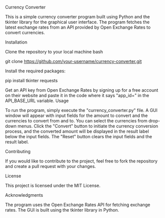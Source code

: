 Currency Converter

This is a simple currency converter program built using Python and the tkinter library for the graphical user interface. The program fetches the latest exchange rates from an API provided by Open Exchange Rates to convert currencies.

Installation

Clone the repository to your local machine
bash

git clone https://github.com/your-username/currency-converter.git


Install the required packages:

pip install tkinter requests


Get an API key from Open Exchange Rates by signing up for a free account on their website and paste it in the code where it says "app_id=" in the API_BASE_URL variable.
Usage

To run the program, simply execute the "currency_converter.py" file. A GUI window will appear with input fields for the amount to convert and the currencies to convert from and to. You can select the currencies from drop-down menus. Click the "Convert" button to initiate the currency conversion process, and the converted amount will be displayed in the result label below the input fields. The "Reset" button clears the input fields and the result label.

Contributing

If you would like to contribute to the project, feel free to fork the repository and create a pull request with your changes.

License

This project is licensed under the MIT License.

Acknowledgments

The program uses the Open Exchange Rates API for fetching exchange rates.
The GUI is built using the tkinter library in Python.
